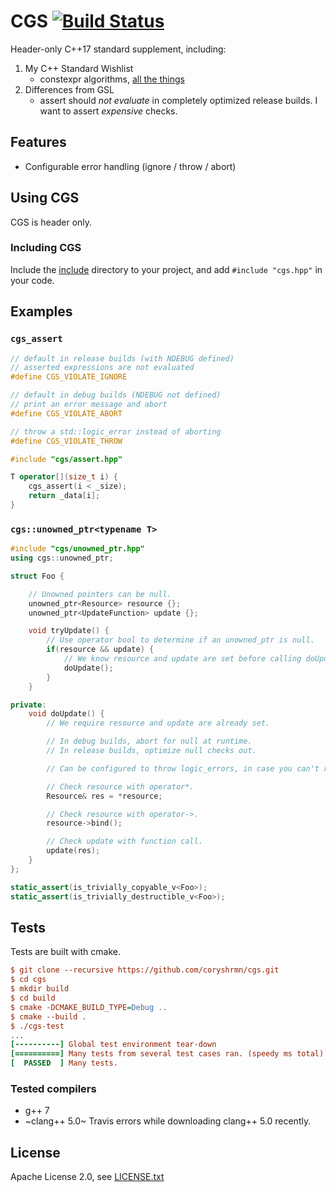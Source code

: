 # CGS [![Build Status](https://travis-ci.org/coryshrmn/cgs.svg?branch=master)](https://travis-ci.org/coryshrmn/cgs)

Header-only C++17 standard supplement, including:
1. My C++ Standard Wishlist
    * constexpr algorithms, [all the things](https://www.youtube.com/watch?v=HMB9oXFobJc)
2. Differences from GSL
    * assert should _not evaluate_ in completely optimized release builds. I want to assert _expensive_ checks.
    

## Features

* Configurable error handling (ignore / throw / abort)

## Using CGS

CGS is header only.

### Including CGS

Include the [include](include) directory to your project,
and add `#include "cgs.hpp"` in your code.

## Examples

### `cgs_assert`

```cpp
// default in release builds (with NDEBUG defined)
// asserted expressions are not evaluated
#define CGS_VIOLATE_IGNORE

// default in debug builds (NDEBUG not defined)
// print an error message and abort
#define CGS_VIOLATE_ABORT

// throw a std::logic_error instead of aborting
#define CGS_VIOLATE_THROW

#include "cgs/assert.hpp"

T operator[](size_t i) {
    cgs_assert(i < _size);
    return _data[i];
}
```

### `cgs::unowned_ptr<typename T>`

```cpp
#include "cgs/unowned_ptr.hpp"
using cgs::unowned_ptr;

struct Foo {

    // Unowned pointers can be null.
    unowned_ptr<Resource> resource {};
    unowned_ptr<UpdateFunction> update {};

    void tryUpdate() {
        // Use operator bool to determine if an unowned_ptr is null.
        if(resource && update) {
            // We know resource and update are set before calling doUpdate().
            doUpdate();
        }
    }

private:
    void doUpdate() {
        // We require resource and update are already set.

        // In debug builds, abort for null at runtime.
        // In release builds, optimize null checks out.

        // Can be configured to throw logic_errors, in case you can't risk UB in release. See cgs_assert.

        // Check resource with operator*.
        Resource& res = *resource;

        // Check resource with operator->.
        resource->bind();

        // Check update with function call.
        update(res);
    }
};

static_assert(is_trivially_copyable_v<Foo>);
static_assert(is_trivially_destructible_v<Foo>);
```

## Tests

Tests are built with cmake.

```ini
$ git clone --recursive https://github.com/coryshrmn/cgs.git
$ cd cgs
$ mkdir build
$ cd build
$ cmake -DCMAKE_BUILD_TYPE=Debug ..
$ cmake --build .
$ ./cgs-test
...
[----------] Global test environment tear-down
[==========] Many tests from several test cases ran. (speedy ms total)
[  PASSED  ] Many tests.
```

### Tested compilers

* g++ 7
* ~clang++ 5.0~ Travis errors while downloading clang++ 5.0 recently.


## License

Apache License 2.0, see [LICENSE.txt](LICENSE.txt)
